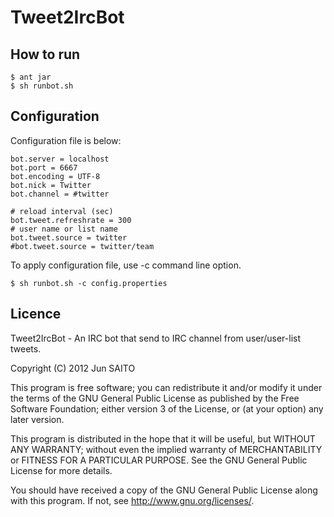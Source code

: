 Tweet2IrcBot
============

How to run
----------

    $ ant jar
    $ sh runbot.sh

Configuration
-------------
Configuration file is below:

    bot.server = localhost
    bot.port = 6667
    bot.encoding = UTF-8
    bot.nick = Twitter
    bot.channel = #twitter

    # reload interval (sec)
    bot.tweet.refreshrate = 300
    # user name or list name
    bot.tweet.source = twitter
    #bot.tweet.source = twitter/team

To apply configuration file, use -c command line option.

    $ sh runbot.sh -c config.properties

Licence
-------
Tweet2IrcBot - An IRC bot that send to IRC channel from user/user-list tweets. 

Copyright (C) 2012 Jun SAITO

This program is free software; you can redistribute it and/or modify
it under the terms of the GNU General Public License as published by
the Free Software Foundation; either version 3 of the License, or (at
your option) any later version.

This program is distributed in the hope that it will be useful, but
WITHOUT ANY WARRANTY; without even the implied warranty of
MERCHANTABILITY or FITNESS FOR A PARTICULAR PURPOSE. See the GNU
General Public License for more details.

You should have received a copy of the GNU General Public License
along with this program. If not, see <http://www.gnu.org/licenses/>.

